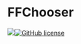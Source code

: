 # FFChooser
[![](https://jitpack.io/v/Porush/FFChooser.svg?style=for-the-badge)](https://jitpack.io/#Porush/FFChooser)[![GitHub license](https://img.shields.io/github/license/Porush/FFChooser.svg?style=for-the-badge)](https://github.com/Porush/FFChooser/blob/master/LICENSE)
